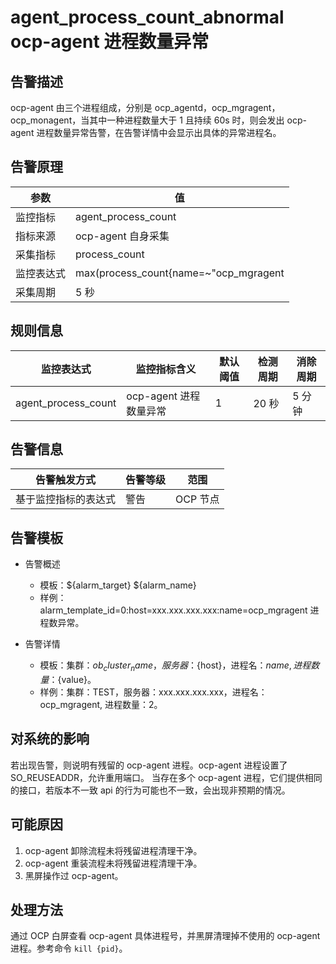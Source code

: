 # agent_process_count_abnormal ocp-agent 进程数量异常

## 告警描述

ocp-agent 由三个进程组成，分别是 ocp_agentd，ocp_mgragent，ocp_monagent，当其中一种进程数量大于 1 且持续 60s 时，则会发出 ocp-agent 进程数量异常告警，在告警详情中会显示出具体的异常进程名。

## 告警原理

| 参数 | 值 |
| --- | --- |
| 监控指标 | agent_process_count |
| 指标来源 | ocp-agent 自身采集 |
| 采集指标 | process_count |
| 监控表达式 | max(process_count{name=~"ocp_mgragent|ocp_monagent|ocp_agentd",@LABELS}) by (@GBLABELS) |
| 采集周期 | 5 秒 |

## 规则信息

| 监控表达式 | 监控指标含义 | 默认阈值 | 检测周期 | 消除周期 |
| --- | --- | --- | --- | --- |
| agent_process_count | ocp-agent 进程数量异常 | 1 | 20 秒 | 5 分钟 |

## 告警信息

| 告警触发方式 | 告警等级 | 范围 |
| --- | --- | --- |
| 基于监控指标的表达式 | 警告 | OCP 节点 |

## 告警模板

* 告警概述

  * 模板：${alarm_target} ${alarm_name}
  * 样例：alarm_template_id=0:host=xxx.xxx.xxx.xxx:name=ocp_mgragent 进程数异常。

* 告警详情

  * 模板：集群：${ob_cluster_name}，服务器：${host}，进程名：${name}, 进程数量：${value}。
  * 样例：集群：TEST，服务器：xxx.xxx.xxx.xxx，进程名：ocp_mgragent, 进程数量：2。

## 对系统的影响

若出现告警，则说明有残留的 ocp-agent 进程。ocp-agent 进程设置了 SO_REUSEADDR，允许重用端口。
当存在多个 ocp-agent 进程，它们提供相同的接口，若版本不一致 api 的行为可能也不一致，会出现非预期的情况。

## 可能原因

1. ocp-agent 卸除流程未将残留进程清理干净。
2. ocp-agent 重装流程未将残留进程清理干净。
3. 黑屏操作过 ocp-agent。

## 处理方法

通过 OCP 白屏查看 ocp-agent 具体进程号，并黑屏清理掉不使用的 ocp-agent 进程。参考命令 `kill {pid}`。
